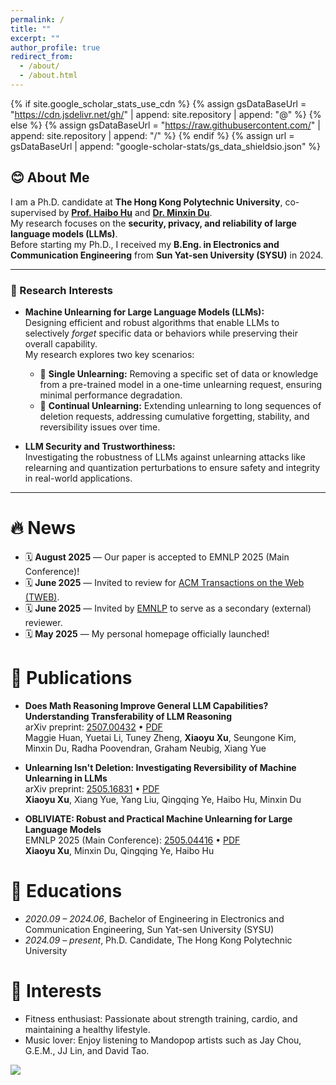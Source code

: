 ```yaml
---
permalink: /
title: ""
excerpt: ""
author_profile: true
redirect_from: 
  - /about/
  - /about.html
---
```


{% if site.google_scholar_stats_use_cdn %}
{% assign gsDataBaseUrl = "https://cdn.jsdelivr.net/gh/" | append: site.repository | append: "@" %}
{% else %}
{% assign gsDataBaseUrl = "https://raw.githubusercontent.com/" | append: site.repository | append: "/" %}
{% endif %}
{% assign url = gsDataBaseUrl | append: "google-scholar-stats/gs_data_shieldsio.json" %}

<span id='index'></span>

## 😊 About Me  

I am a Ph.D. candidate at **The Hong Kong Polytechnic University**, co-supervised by [**Prof. Haibo Hu**](https://haibohu.org/) and [**Dr. Minxin Du**](https://duminxin.github.io/).  
My research focuses on the **security, privacy, and reliability of large language models (LLMs)**.  
Before starting my Ph.D., I received my **B.Eng. in Electronics and Communication Engineering** from **Sun Yat-sen University (SYSU)** in 2024.  

---

### 🔬 Research Interests  

- **Machine Unlearning for Large Language Models (LLMs):**  
  Designing efficient and robust algorithms that enable LLMs to selectively *forget* specific data or behaviors while preserving their overall capability.  
  My research explores two key scenarios:  
  - 🧩 **Single Unlearning:** Removing a specific set of data or knowledge from a pre-trained model in a one-time unlearning request, ensuring minimal performance degradation.  
  - 🔁 **Continual Unlearning:** Extending unlearning to long sequences of deletion requests, addressing cumulative forgetting, stability, and reversibility issues over time.  

- **LLM Security and Trustworthiness:**  
  Investigating the robustness of LLMs against unlearning attacks like relearning and quantization perturbations to ensure safety and integrity in real-world applications.  

---

# 🔥 News

- 🗓️ **August 2025** — Our paper is accepted to EMNLP 2025 (Main Conference)!
- 🗓️ **June 2025** — Invited to review for [ACM Transactions on the Web (TWEB)](https://dl.acm.org/journal/tweb).
- 🗓️ **June 2025** — Invited by [EMNLP](https://2025.emnlp.org/) to serve as a secondary (external) reviewer.
- 🗓️ **May 2025** — My personal homepage officially launched!


# 📝 Publications 
- **Does Math Reasoning Improve General LLM Capabilities? Understanding Transferability of LLM Reasoning**  
  arXiv preprint: [2507.00432](https://arxiv.org/abs/2507.00432) • [PDF](https://arxiv.org/pdf/2507.00432)  
 Maggie Huan, Yuetai Li, Tuney Zheng, **Xiaoyu Xu**, Seungone Kim, Minxin Du, Radha Poovendran, Graham Neubig, Xiang Yue

- **Unlearning Isn't Deletion: Investigating Reversibility of Machine Unlearning in LLMs**  
  arXiv preprint: [2505.16831](https://arxiv.org/abs/2505.16831) • [PDF](https://arxiv.org/pdf/2505.16831.pdf)  
  **Xiaoyu Xu**, Xiang Yue, Yang Liu, Qingqing Ye, Haibo Hu, Minxin Du
  
- **OBLIVIATE: Robust and Practical Machine Unlearning for Large Language Models**  
  EMNLP 2025 (Main Conference): [2505.04416](https://arxiv.org/abs/2505.04416) • [PDF](https://arxiv.org/pdf/2505.04416.pdf)  
  **Xiaoyu Xu**, Minxin Du, Qingqing Ye, Haibo Hu
  
# 📖 Educations
- *2020.09 – 2024.06*, Bachelor of Engineering in Electronics and Communication Engineering, Sun Yat-sen University (SYSU)  
- *2024.09 – present*, Ph.D. Candidate, The Hong Kong Polytechnic University 


# 🎯 Interests
- Fitness enthusiast: Passionate about strength training, cardio, and maintaining a healthy lifestyle.  
- Music lover: Enjoy listening to Mandopop artists such as Jay Chou, G.E.M., JJ Lin, and David Tao.  

 <a href="https://clustrmaps.com/site/1c73j"  title="ClustrMaps"><img src="//www.clustrmaps.com/map_v2.png?d=EsVhO2oJdnAEt2aXO6s9mWYkyN16gPxWAWyR7ALlNyc&cl=ffffff" /></a>

